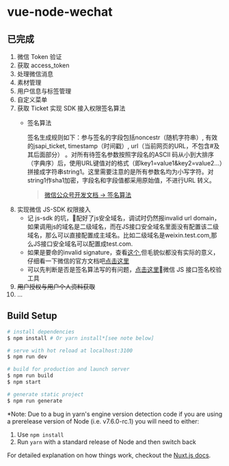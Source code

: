 # vue-node-wechat

## 已完成
  1. 微信 Token 验证
  2. 获取 access_token
  3. 处理微信消息
  4. 素材管理
  5. 用户信息与标签管理
  6. 自定义菜单
  7. 获取 Ticket 实现 SDK 接入权限签名算法
      * 签名算法

        签名生成规则如下：参与签名的字段包括noncestr（随机字符串）, 有效的jsapi_ticket, timestamp（时间戳）, url（当前网页的URL，不包含#及其后面部分） 。对所有待签名参数按照字段名的ASCII 码从小到大排序（字典序）后，使用URL键值对的格式（即key1=value1&key2=value2…）拼接成字符串string1。这里需要注意的是所有参数名均为小写字符。对string1作sha1加密，字段名和字段值都采用原始值，不进行URL 转义。
        > [微信公众号开发文档 -> 签名算法](https://mp.weixin.qq.com/wiki?t=resource/res_main&id=mp1421141115)
  8. 实现微信 JS-SDK 权限接入
      * 记 js-sdk 的坑，配好了js安全域名，调试时仍然报invalid url domain，如果调用js的域名是二级域名，而在JS接口安全域名里面没有配置该二级域名，那么可以直接配置成主域名。比如二级域名是weixin.test.com,那么JS接口安全域名可以配置成test.com.
      * 如果是要命的invalid signature，查看[这个](https://segmentfault.com/q/1010000002520634),但毛貌似都没有实际的意义，仔细看一下微信的官方文档吧[点击这里](https://mp.weixin.qq.com/wiki?t=resource/res_main&id=mp1421141115)
      * 可以先判断是否是签名算法写的有问题，[点击这里](https://mp.weixin.qq.com/debug/cgi-bin/sandbox?t=jsapisign)微信 JS 接口签名校验工具
  9. <del>用户授权与用户个人资料获取</del>
  10. ...
## Build Setup

``` bash
# install dependencies
$ npm install # Or yarn install*[see note below]

# serve with hot reload at localhost:3100
$ npm run dev

# build for production and launch server
$ npm run build
$ npm start

# generate static project
$ npm run generate
```

*Note: Due to a bug in yarn's engine version detection code if you are
using a prerelease version of Node (i.e. v7.6.0-rc.1) you will need to either:
  1. Use `npm install`
  2. Run `yarn` with a standard release of Node and then switch back

For detailed explanation on how things work, checkout the [Nuxt.js docs](https://github.com/nuxt/nuxt.js).

